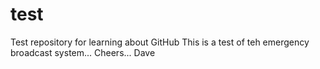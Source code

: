 test
====

Test repository for learning about GitHub
This is a test of teh emergency broadcast system...
Cheers... Dave
